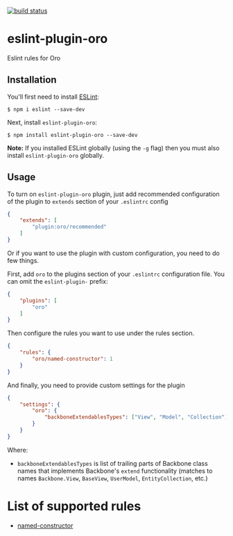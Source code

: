 [![build status][travis-image]][travis-url]

# eslint-plugin-oro

Eslint rules for Oro

## Installation

You'll first need to install [ESLint](http://eslint.org):

```
$ npm i eslint --save-dev
```

Next, install `eslint-plugin-oro`:

```
$ npm install eslint-plugin-oro --save-dev
```

**Note:** If you installed ESLint globally (using the `-g` flag) then you must also install `eslint-plugin-oro` globally.

## Usage
To turn on `eslint-plugin-oro` plugin, just add recommended configuration of the plugin to `extends` section of your `.eslintrc` config
```json
{
    "extends": [
        "plugin:oro/recommended"
    ]
}

```

Or if you want to use the plugin with custom configuration, you need to do few things.

First, add `oro` to the plugins section of your `.eslintrc` configuration file. You can omit the `eslint-plugin-` prefix:

```json
{
    "plugins": [
        "oro"
    ]
}
```

Then configure the rules you want to use under the rules section.

```json
{
    "rules": {
        "oro/named-constructor": 1
    }
}
```

And finally, you need to provide custom settings for the plugin
```json
{
    "settings": {
        "oro": {
            "backboneExtendablesTypes": ["View", "Model", "Collection"]
        }
    }
}
```
Where:
 - `backboneExtendablesTypes` is list of trailing parts of Backbone class names that implements Backbone's `extend` functionality (matches to names `Backbone.View`, `BaseView`, `UserModel`, `EntityCollection`, etc.) 

# List of supported rules

* [named-constructor](docs/rules/named-constructor.md)

[travis-image]: https://img.shields.io/travis/laboro/eslint-plugin-oro/master.svg?style=flat-square
[travis-url]: https://travis-ci.org/laboro/eslint-plugin-oro
